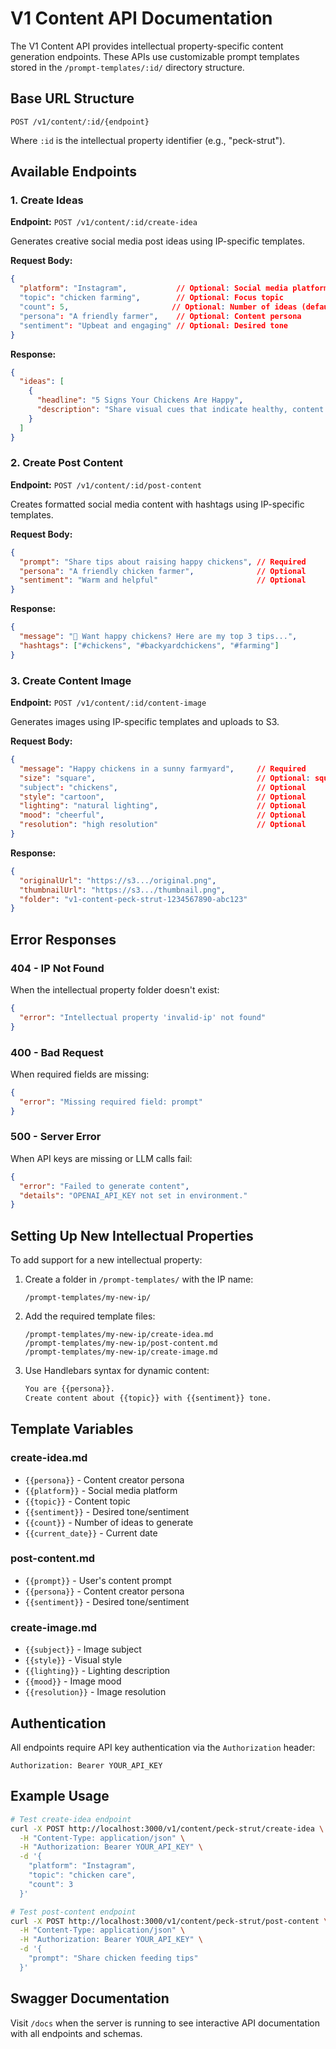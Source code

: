 # V1 Content API Documentation

The V1 Content API provides intellectual property-specific content generation endpoints. These APIs use customizable prompt templates stored in the `/prompt-templates/:id/` directory structure.

## Base URL Structure

```
POST /v1/content/:id/{endpoint}
```

Where `:id` is the intellectual property identifier (e.g., "peck-strut").

## Available Endpoints

### 1. Create Ideas
**Endpoint:** `POST /v1/content/:id/create-idea`

Generates creative social media post ideas using IP-specific templates.

**Request Body:**
```json
{
  "platform": "Instagram",           // Optional: Social media platform
  "topic": "chicken farming",        // Optional: Focus topic
  "count": 5,                       // Optional: Number of ideas (default: 5)
  "persona": "A friendly farmer",    // Optional: Content persona
  "sentiment": "Upbeat and engaging" // Optional: Desired tone
}
```

**Response:**
```json
{
  "ideas": [
    {
      "headline": "5 Signs Your Chickens Are Happy",
      "description": "Share visual cues that indicate healthy, content chickens"
    }
  ]
}
```

### 2. Create Post Content
**Endpoint:** `POST /v1/content/:id/post-content`

Creates formatted social media content with hashtags using IP-specific templates.

**Request Body:**
```json
{
  "prompt": "Share tips about raising happy chickens", // Required
  "persona": "A friendly chicken farmer",              // Optional
  "sentiment": "Warm and helpful"                      // Optional
}
```

**Response:**
```json
{
  "message": "🐔 Want happy chickens? Here are my top 3 tips...",
  "hashtags": ["#chickens", "#backyardchickens", "#farming"]
}
```

### 3. Create Content Image
**Endpoint:** `POST /v1/content/:id/content-image`

Generates images using IP-specific templates and uploads to S3.

**Request Body:**
```json
{
  "message": "Happy chickens in a sunny farmyard",     // Required
  "size": "square",                                    // Optional: square|portrait|landscape
  "subject": "chickens",                               // Optional
  "style": "cartoon",                                  // Optional
  "lighting": "natural lighting",                      // Optional
  "mood": "cheerful",                                  // Optional
  "resolution": "high resolution"                      // Optional
}
```

**Response:**
```json
{
  "originalUrl": "https://s3.../original.png",
  "thumbnailUrl": "https://s3.../thumbnail.png",
  "folder": "v1-content-peck-strut-1234567890-abc123"
}
```

## Error Responses

### 404 - IP Not Found
When the intellectual property folder doesn't exist:
```json
{
  "error": "Intellectual property 'invalid-ip' not found"
}
```

### 400 - Bad Request
When required fields are missing:
```json
{
  "error": "Missing required field: prompt"
}
```

### 500 - Server Error
When API keys are missing or LLM calls fail:
```json
{
  "error": "Failed to generate content",
  "details": "OPENAI_API_KEY not set in environment."
}
```

## Setting Up New Intellectual Properties

To add support for a new intellectual property:

1. Create a folder in `/prompt-templates/` with the IP name:
   ```
   /prompt-templates/my-new-ip/
   ```

2. Add the required template files:
   ```
   /prompt-templates/my-new-ip/create-idea.md
   /prompt-templates/my-new-ip/post-content.md
   /prompt-templates/my-new-ip/create-image.md
   ```

3. Use Handlebars syntax for dynamic content:
   ```markdown
   You are {{persona}}.
   Create content about {{topic}} with {{sentiment}} tone.
   ```

## Template Variables

### create-idea.md
- `{{persona}}` - Content creator persona
- `{{platform}}` - Social media platform
- `{{topic}}` - Content topic
- `{{sentiment}}` - Desired tone/sentiment
- `{{count}}` - Number of ideas to generate
- `{{current_date}}` - Current date

### post-content.md
- `{{prompt}}` - User's content prompt
- `{{persona}}` - Content creator persona
- `{{sentiment}}` - Desired tone/sentiment

### create-image.md
- `{{subject}}` - Image subject
- `{{style}}` - Visual style
- `{{lighting}}` - Lighting description
- `{{mood}}` - Image mood
- `{{resolution}}` - Image resolution

## Authentication

All endpoints require API key authentication via the `Authorization` header:
```
Authorization: Bearer YOUR_API_KEY
```

## Example Usage

```bash
# Test create-idea endpoint
curl -X POST http://localhost:3000/v1/content/peck-strut/create-idea \
  -H "Content-Type: application/json" \
  -H "Authorization: Bearer YOUR_API_KEY" \
  -d '{
    "platform": "Instagram",
    "topic": "chicken care",
    "count": 3
  }'

# Test post-content endpoint
curl -X POST http://localhost:3000/v1/content/peck-strut/post-content \
  -H "Content-Type: application/json" \
  -H "Authorization: Bearer YOUR_API_KEY" \
  -d '{
    "prompt": "Share chicken feeding tips"
  }'
```

## Swagger Documentation

Visit `/docs` when the server is running to see interactive API documentation with all endpoints and schemas.
